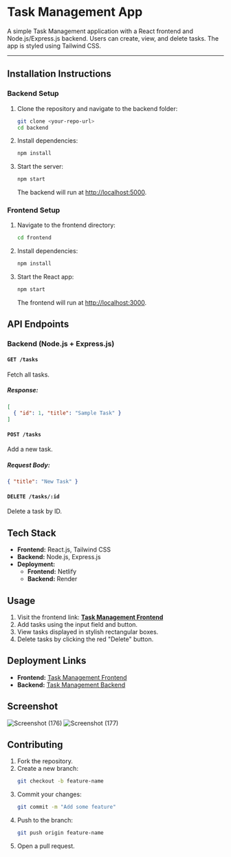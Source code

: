 # Task Management App

A simple Task Management application with a React frontend and Node.js/Express.js backend. Users can create, view, and delete tasks. The app is styled using Tailwind CSS.

---

## Installation Instructions

### Backend Setup

1. Clone the repository and navigate to the backend folder:
   ```bash
   git clone <your-repo-url>
   cd backend
   ```
2. Install dependencies:
   ```bash
   npm install
   ```
3. Start the server:
   ```bash
   npm start
   ```
   The backend will run at [http://localhost:5000](http://localhost:5000).

### Frontend Setup

1. Navigate to the frontend directory:
   ```bash
   cd frontend
   ```
2. Install dependencies:
   ```bash
   npm install
   ```
3. Start the React app:
   ```bash
   npm start
   ```
   The frontend will run at [http://localhost:3000](http://localhost:3000).

## API Endpoints

### Backend (Node.js + Express.js)

#### `GET /tasks`
Fetch all tasks.
##### Response:
```json
[
  { "id": 1, "title": "Sample Task" }
]
```

#### `POST /tasks`
Add a new task.
##### Request Body:
```json
{ "title": "New Task" }
```

#### `DELETE /tasks/:id`
Delete a task by ID.

## Tech Stack

- **Frontend:** React.js, Tailwind CSS  
- **Backend:** Node.js, Express.js  
- **Deployment:**
  - **Frontend:** Netlify  
  - **Backend:** Render  

## Usage

1. Visit the frontend link: **[Task Management Frontend](#)**
2. Add tasks using the input field and button.
3. View tasks displayed in stylish rectangular boxes.
4. Delete tasks by clicking the red "Delete" button.

## Deployment Links

- **Frontend:** [Task Management Frontend](#)
- **Backend:** [Task Management Backend](#)

## Screenshot

![Screenshot (176)](https://github.com/user-attachments/assets/917d4975-0764-4078-a5ca-7b3a3f8b4e11)
![Screenshot (177)](https://github.com/user-attachments/assets/3e565fa2-32d7-4d51-a614-38756700a368)



## Contributing

1. Fork the repository.
2. Create a new branch:
   ```bash
   git checkout -b feature-name
   ```
3. Commit your changes:
   ```bash
   git commit -m "Add some feature"
   ```
4. Push to the branch:
   ```bash
   git push origin feature-name
   ```
5. Open a pull request.

